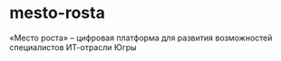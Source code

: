 # mesto-rosta
«Место роста» – цифровая платформа для развития возможностей специалистов ИТ-отрасли Югры
